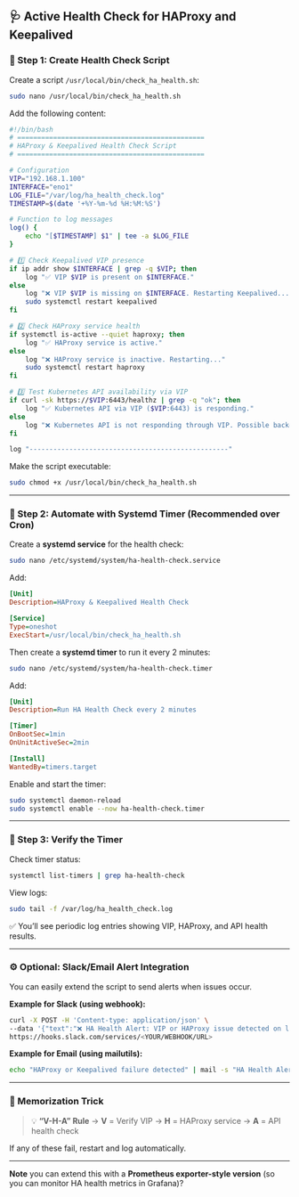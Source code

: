 
## 🩺 Active Health Check for HAProxy and Keepalived

### 📄 Step 1: Create Health Check Script

Create a script `/usr/local/bin/check_ha_health.sh`:

```bash
sudo nano /usr/local/bin/check_ha_health.sh
```

Add the following content:

```bash
#!/bin/bash
# ===============================================
# HAProxy & Keepalived Health Check Script
# ===============================================

# Configuration
VIP="192.168.1.100"
INTERFACE="eno1"
LOG_FILE="/var/log/ha_health_check.log"
TIMESTAMP=$(date '+%Y-%m-%d %H:%M:%S')

# Function to log messages
log() {
    echo "[$TIMESTAMP] $1" | tee -a $LOG_FILE
}

# 1️⃣ Check Keepalived VIP presence
if ip addr show $INTERFACE | grep -q $VIP; then
    log "✅ VIP $VIP is present on $INTERFACE."
else
    log "❌ VIP $VIP is missing on $INTERFACE. Restarting Keepalived..."
    sudo systemctl restart keepalived
fi

# 2️⃣ Check HAProxy service health
if systemctl is-active --quiet haproxy; then
    log "✅ HAProxy service is active."
else
    log "❌ HAProxy service is inactive. Restarting..."
    sudo systemctl restart haproxy
fi

# 3️⃣ Test Kubernetes API availability via VIP
if curl -sk https://$VIP:6443/healthz | grep -q "ok"; then
    log "✅ Kubernetes API via VIP ($VIP:6443) is responding."
else
    log "❌ Kubernetes API is not responding through VIP. Possible backend issue."
fi

log "--------------------------------------------------"
```

Make the script executable:

```bash
sudo chmod +x /usr/local/bin/check_ha_health.sh
```

---

### 📅 Step 2: Automate with Systemd Timer (Recommended over Cron)

Create a **systemd service** for the health check:

```bash
sudo nano /etc/systemd/system/ha-health-check.service
```

Add:

```ini
[Unit]
Description=HAProxy & Keepalived Health Check

[Service]
Type=oneshot
ExecStart=/usr/local/bin/check_ha_health.sh
```

Then create a **systemd timer** to run it every 2 minutes:

```bash
sudo nano /etc/systemd/system/ha-health-check.timer
```

Add:

```ini
[Unit]
Description=Run HA Health Check every 2 minutes

[Timer]
OnBootSec=1min
OnUnitActiveSec=2min

[Install]
WantedBy=timers.target
```

Enable and start the timer:

```bash
sudo systemctl daemon-reload
sudo systemctl enable --now ha-health-check.timer
```

---

### 🧠 Step 3: Verify the Timer

Check timer status:

```bash
systemctl list-timers | grep ha-health-check
```

View logs:

```bash
sudo tail -f /var/log/ha_health_check.log
```

✅ You’ll see periodic log entries showing VIP, HAProxy, and API health results.

---

### ⚙️ Optional: Slack/Email Alert Integration

You can easily extend the script to send alerts when issues occur.

**Example for Slack (using webhook):**

```bash
curl -X POST -H 'Content-type: application/json' \
--data '{"text":"❌ HA Health Alert: VIP or HAProxy issue detected on lb1.k8s.local"}' \
https://hooks.slack.com/services/<YOUR/WEBHOOK/URL>
```

**Example for Email (using mailutils):**

```bash
echo "HAProxy or Keepalived failure detected" | mail -s "HA Health Alert" admin@example.com
```

---

### 🧠 Memorization Trick

> 💡 **“V-H-A” Rule** →
> **V** = Verify VIP →
> **H** = HAProxy service →
> **A** = API health check

If any of these fail, restart and log automatically.

---

**Note** you can extend this with a **Prometheus exporter-style version** (so you can monitor HA health metrics in Grafana)?
